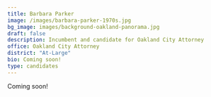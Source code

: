 ```yaml
---
title: Barbara Parker
image: /images/barbara-parker-1970s.jpg
bg_image: images/background-oakland-panorama.jpg
draft: false
description: Incumbent and candidate for Oakland City Attorney
office: Oakland City Attorney
district: "At-Large"
bio: Coming soon!
type: candidates
---
```

Coming soon!